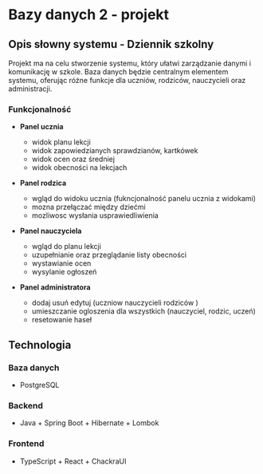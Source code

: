 # Bazy danych 2 - projekt

## Opis słowny systemu - Dziennik szkolny

Projekt ma na celu stworzenie systemu, który ułatwi zarządzanie danymi i komunikację w szkole. Baza danych będzie centralnym elementem systemu, oferując różne funkcje dla uczniów, rodziców, nauczycieli oraz administracji.

### Funkcjonalność

- **Panel ucznia**
    - widok planu lekcji
    - widok zapowiedzianych sprawdzianów, kartkówek 
    - widok ocen oraz średniej
    - widok obecności na lekcjach
 
- **Panel rodzica**
    - wgląd do widoku ucznia (fukncjonalność panelu ucznia z widokami)
    - mozna przełączać między dziećmi 
    - mozliwosc wysłania usprawiedliwienia
 
- **Panel nauczyciela**
    - wgląd do planu lekcji
    - uzupełnianie oraz przeglądanie listy obecności 
    - wystawianie ocen
    - wysylanie ogłoszeń
 
- **Panel administratora**
    - dodaj usuń edytuj (uczniow nauczycieli rodziców )
    - umieszczanie ogloszenia dla wszystkich (nauczyciel, rodzic, uczeń) 
    - resetowanie haseł 

## Technologia

### Baza danych

- PostgreSQL

### Backend

- Java + Spring Boot + Hibernate + Lombok

### Frontend

- TypeScript + React + ChackraUI